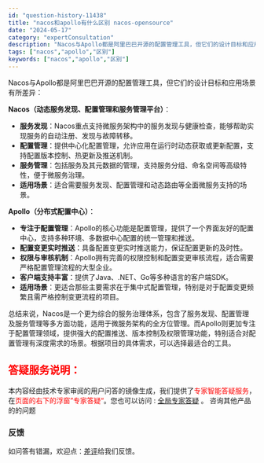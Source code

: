 ```yaml
---
id: "question-history-11438"
title: "nacos和apollo有什么区别 nacos-opensource"
date: "2024-05-17"
category: "expertConsultation"
description: "Nacos与Apollo都是阿里巴巴开源的配置管理工具，但它们的设计目标和应用场景有所差异：**Nacos（动态服务发现、配置管理和服务管理平台）**：- **服务发现**：Nacos重点支持微服务架构中的服务发现与健康检查，能够帮助实现服务的自动注册、发现与故障转移。- **配置管理**：提供中心"
tags: ["nacos","apollo","区别"]
keywords: ["nacos","apollo","区别"]
---
```


Nacos与Apollo都是阿里巴巴开源的配置管理工具，但它们的设计目标和应用场景有所差异：

**Nacos（动态服务发现、配置管理和服务管理平台）**：
- **服务发现**：Nacos重点支持微服务架构中的服务发现与健康检查，能够帮助实现服务的自动注册、发现与故障转移。
- **配置管理**：提供中心化配置管理，允许应用在运行时动态获取或更新配置，支持配置版本控制、热更新及推送机制。
- **服务管理**：包括服务及其元数据的管理，支持服务分组、命名空间等高级特性，便于微服务治理。
- **适用场景**：适合需要服务发现、配置管理和动态路由等全面微服务支持的场景。

**Apollo（分布式配置中心）**：
- **专注于配置管理**：Apollo的核心功能是配置管理，提供了一个界面友好的配置中心，支持多种环境、多数据中心配置的统一管理和推送。
- **配置变更实时推送**：具备配置变更实时推送能力，保证配置更新的及时性。
- **权限与审核机制**：Apollo拥有完善的权限控制和配置变更审核流程，适合需要严格配置管理流程的大型企业。
- **客户端支持丰富**：提供了Java、.NET、Go等多种语言的客户端SDK。
- **适用场景**：更适合那些主要需求在于集中式配置管理，特别是对于配置变更频繁且需严格控制变更流程的项目。

总结来说，Nacos是一个更为综合的服务治理体系，包含了服务发现、配置管理及服务管理等多方面功能，适用于微服务架构的全方位管理。而Apollo则更加专注于配置管理领域，提供强大的配置推送、版本控制及权限管理功能，特别适合对配置管理有深度需求的场景。根据项目的具体需求，可以选择最适合的工具。
## <font color="#FF0000">答疑服务说明：</font> 

本内容经由技术专家审阅的用户问答的镜像生成，我们提供了<font color="#FF0000">专家智能答疑服务</font>，在<font color="#FF0000">页面的右下的浮窗”专家答疑“</font>。您也可以访问 : [全局专家答疑](https://opensource.alibaba.com/chatBot) 。 咨询其他产品的的问题

### 反馈
如问答有错漏，欢迎点：[差评](https://ai.nacos.io/user/feedbackByEnhancerGradePOJOID?enhancerGradePOJOId=13759)给我们反馈。
